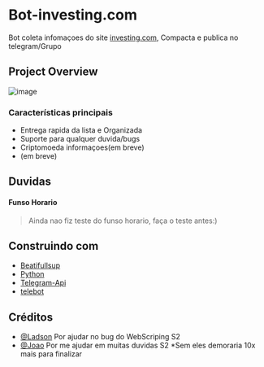 # Bot-investing.com

Bot coleta infomaçoes do site [investing.com](https://br.investing.com/economic-calendar/), Compacta e publica no telegram/Grupo

## Project Overview

![image](https://user-images.githubusercontent.com/68496527/139720100-5256bd1a-a368-49ab-91a3-cf59532871fd.png)

### Características principais

* Entrega rapida da lista e Organizada
* Suporte para qualquer duvida/bugs
* Criptomoeda informaçoes(em breve)
* (em breve)

## Duvidas
#### Funso Horario
 > Ainda nao fiz teste do funso horario, faça o teste antes:)

## Construindo com

* [Beatifullsup](https://pypi.org/project/beautifulsoup4/)
* [Python](https://www.python.org/)
* [Telegram-Api](https://core.telegram.org/bots)
* [telebot](https://pypi.org/project/telebot/)

## Créditos
* [@Ladson](https://github.com/ladsong) Por ajudar no bug do WebScriping S2
* [@Joao](https://github.com/Porfirio-Prodigy) Por me ajudar em muitas duvidas S2
*Sem eles demoraria 10x mais para finalizar

